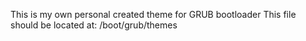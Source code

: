 This is my own personal created theme for GRUB bootloader
This file should be located at: /boot/grub/themes
